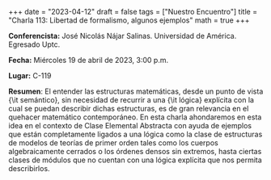 +++
date  = "2023-04-12"
draft = false
tags  = ["Nuestro Encuentro"]
title = "Charla 113: Libertad de formalismo, algunos ejemplos"
math  = true
+++


**Conferencista:**  José Nicolás Nájar Salinas. Universidad de América. Egresado Uptc.

**Fecha:** Miércoles 19 de abril de 2023, 3:00 p.m.

**Lugar:** C-119

**Resumen**: El entender las estructuras matemáticas, desde un punto de vista {\it semántico}, sin necesidad de recurrir a una {\it lógica} explícita con la cual se puedan describir dichas estructuras, es de gran relevancia en el quehacer matemático contemporáneo. En esta charla ahondaremos en esta idea en el contexto de Clase Elemental Abstracta con ayuda de ejemplos que están completamente ligados a una lógica como la clase de estructuras de modelos de teorías de primer orden tales como los cuerpos algebraicamente cerrados o los órdenes densos sin extremos, hasta ciertas clases de módulos que no cuentan con una lógica explícita que nos permita describirlos.
